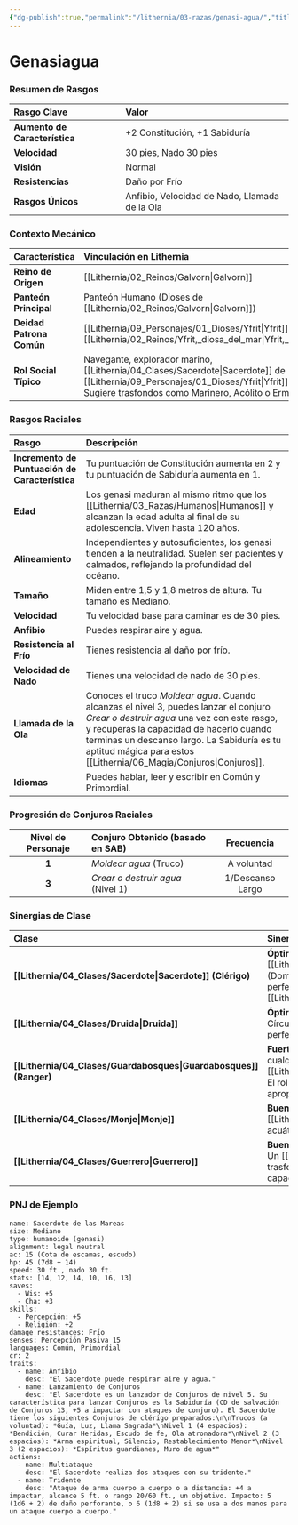 ```yaml
---
{"dg-publish":true,"permalink":"/lithernia/03-razas/genasi-agua/","title":"Genasiagua","tags":["lithernia","raza"]}
---
```


# Genasiagua

### Resumen de Rasgos

| Rasgo Clave | Valor |
| :--- | :--- |
| **Aumento de Característica** | +2 Constitución, +1 Sabiduría |
| **Velocidad** | 30 pies, Nado 30 pies |
| **Visión** | Normal |
| **Resistencias** | Daño por Frío |
| **Rasgos Únicos** | Anfibio, Velocidad de Nado, Llamada de la Ola |

### Contexto Mecánico

| Característica | Vinculación en Lithernia |
| :--- | :--- |
| **Reino de Origen** | [[Lithernia/02_Reinos/Galvorn\|Galvorn]] |
| **Panteón Principal** | Panteón Humano (Dioses de [[Lithernia/02_Reinos/Galvorn\|Galvorn]]) |
| **Deidad Patrona Común** | [[Lithernia/09_Personajes/01_Dioses/Yfrit\|Yfrit]], [[Lithernia/02_Reinos/Yfrit,_diosa_del_mar\|Yfrit,_diosa_del_mar]] |
| **Rol Social Típico** | Navegante, explorador marino, [[Lithernia/04_Clases/Sacerdote\|Sacerdote]] de [[Lithernia/09_Personajes/01_Dioses/Yfrit\|Yfrit]], sanador. Sugiere trasfondos como Marinero, Acólito o Ermitaño. |

### Rasgos Raciales

| Rasgo | Descripción |
| :--- | :--- |
| **Incremento de Puntuación de Característica** | Tu puntuación de Constitución aumenta en 2 y tu puntuación de Sabiduría aumenta en 1. |
| **Edad** | Los genasi maduran al mismo ritmo que los [[Lithernia/03_Razas/Humanos\|Humanos]] y alcanzan la edad adulta al final de su adolescencia. Viven hasta 120 años. |
| **Alineamiento** | Independientes y autosuficientes, los genasi tienden a la neutralidad. Suelen ser pacientes y calmados, reflejando la profundidad del océano. |
| **Tamaño** | Miden entre 1,5 y 1,8 metros de altura. Tu tamaño es Mediano. |
| **Velocidad** | Tu velocidad base para caminar es de 30 pies. |
| **Anfibio** | Puedes respirar aire y agua. |
| **Resistencia al Frío** | Tienes resistencia al daño por frío. |
| **Velocidad de Nado** | Tienes una velocidad de nado de 30 pies. |
| **Llamada de la Ola** | Conoces el truco *Moldear agua*. Cuando alcanzas el nivel 3, puedes lanzar el conjuro *Crear o destruir agua* una vez con este rasgo, y recuperas la capacidad de hacerlo cuando terminas un descanso largo. La Sabiduría es tu aptitud mágica para estos [[Lithernia/06_Magia/Conjuros\|Conjuros]]. |
| **Idiomas** | Puedes hablar, leer y escribir en Común y Primordial. |

### Progresión de Conjuros Raciales

| Nivel de Personaje | Conjuro Obtenido (basado en SAB) | Frecuencia |
| :---: | :--- | :---: |
| **1** | *Moldear agua* (Truco) | A voluntad |
| **3** | *Crear o destruir agua* (Nivel 1) | 1/Descanso Largo |

### Sinergias de Clase

| Clase | Sinergia y Rol Sugerido |
| :--- | :--- |
| **[[Lithernia/04_Clases/Sacerdote\|Sacerdote]] (Clérigo)** | **Óptima.** El +1 a SAB es ideal. Un clérigo de [[Lithernia/09_Personajes/01_Dioses/Yfrit\|Yfrit]] (Dominios de la Tempestad o la Vida) es temáticamente perfecto para la cultura de [[Lithernia/02_Reinos/Galvorn\|Galvorn]]. |
| **[[Lithernia/04_Clases/Druida\|Druida]]** | **Óptima.** El +1 a SAB es la estadística principal. Un Círculo de la Tierra (Costa) o del Mar encaja perfectamente con la herencia elemental. |
| **[[Lithernia/04_Clases/Guardabosques\|Guardabosques]] (Ranger)**| **Fuerte.** La Sabiduría y la Constitución benefician a cualquier [[Lithernia/04_Clases/Guardabosques\|Guardabosques]]. El rol de explorador de costas y mares es muy apropiado. |
| **[[Lithernia/04_Clases/Monje\|Monje]]** | **Buena.** El +1 a SAB mejora la CA y las habilidades de [[Lithernia/04_Clases/Monje\|Monje]]. La movilidad acuática ofrece ventajas tácticas únicas. |
| **[[Lithernia/04_Clases/Guerrero\|Guerrero]]** | **Buena.** El +2 a CON es útil para cualquier clase marcial. Un [[Lithernia/04_Clases/Guerrero\|Guerrero]] con trasfondo de marinero o pirata se beneficia de la capacidad anfibia. |

### PNJ de Ejemplo

```statblock
name: Sacerdote de las Mareas
size: Mediano
type: humanoide (genasi)
alignment: legal neutral
ac: 15 (Cota de escamas, escudo)
hp: 45 (7d8 + 14)
speed: 30 ft., nado 30 ft.
stats: [14, 12, 14, 10, 16, 13]
saves:
  - Wis: +5
  - Cha: +3
skills:
  - Percepción: +5
  - Religión: +2
damage_resistances: Frío
senses: Percepción Pasiva 15
languages: Común, Primordial
cr: 2
traits:
  - name: Anfibio
    desc: "El Sacerdote puede respirar aire y agua."
  - name: Lanzamiento de Conjuros
    desc: "El Sacerdote es un lanzador de Conjuros de nivel 5. Su característica para lanzar Conjuros es la Sabiduría (CD de salvación de Conjuros 13, +5 a impactar con ataques de conjuro). El Sacerdote tiene los siguientes Conjuros de clérigo preparados:\n\nTrucos (a voluntad): *Guía, Luz, Llama Sagrada*\nNivel 1 (4 espacios): *Bendición, Curar Heridas, Escudo de fe, Ola atronadora*\nNivel 2 (3 espacios): *Arma espiritual, Silencio, Restablecimiento Menor*\nNivel 3 (2 espacios): *Espíritus guardianes, Muro de agua*"
actions:
  - name: Multiataque
    desc: "El Sacerdote realiza dos ataques con su tridente."
  - name: Tridente
    desc: "Ataque de arma cuerpo a cuerpo o a distancia: +4 a impactar, alcance 5 ft. o rango 20/60 ft., un objetivo. Impacto: 5 (1d6 + 2) de daño perforante, o 6 (1d8 + 2) si se usa a dos manos para un ataque cuerpo a cuerpo."
